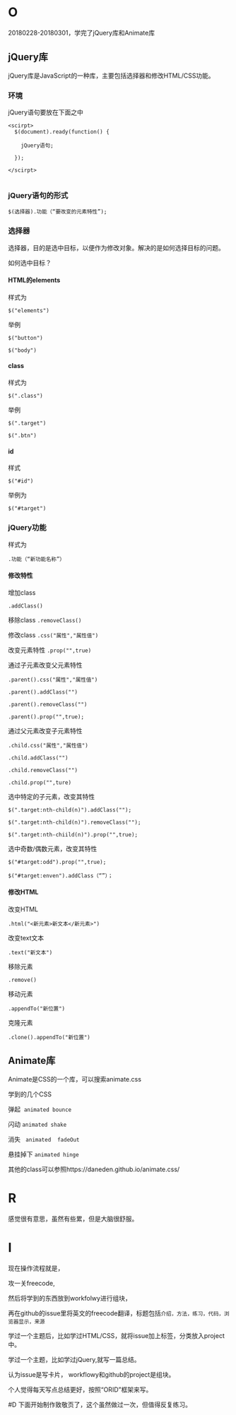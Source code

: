 # O

20180228-20180301，学完了jQuery库和Animate库

## jQuery库

jQuery库是JavaScript的一种库，主要包括选择器和修改HTML/CSS功能。


### 环境
jQuery语句要放在下面之中
```
<scirpt>
  $(document).ready(function() {
  
    jQuery语句;
  
  });

</scirpt>


```


### jQuery语句的形式

```
$(选择器).功能（“要改变的元素特性”);
```

### 选择器

选择器，目的是选中目标，以便作为修改对象。解决的是如何选择目标的问题。

如何选中目标？

#### HTML的elements

样式为
```
$("elements")
```

举例

```
$("button")

$("body")
```

#### class
样式为
```
$(".class")
```

举例
```
$(".target")

$(".btn")
```

#### id
样式

```
$("#id")
```

举例为
```
$("#target")
```

### jQuery功能

样式为

```
.功能（“新功能名称”）
```

#### 修改特性

增加class

`.addClass()`

移除class
`.removeClass()`

修改class
`.css("属性","属性值")`

改变元素特性
`.prop("",true)`


通过子元素改变父元素特性
```
.parent().css("属性","属性值")

.parent().addClass("")

.parent().removeClass("")

.parent().prop("",true);

```

通过父元素改变子元素特性
```
.child.css("属性","属性值")

.child.addClass("")

.child.removeClass("")

.child.prop("",ture)

```

选中特定的子元素，改变其特性

```
$(".target:nth-child(n)").addClass("");

$(".target:nth-child(n)").removeClass("");

$(".target:nth-chiild(n)").prop("",true);

```

选中奇数/偶数元素，改变其特性

```
$("#target:odd").prop("",true);

$("#target:enven").addClass（“”）；
```

#### 修改HTML

改变HTML

```
.html("<新元素>新文本</新元素>")
```

改变text文本

```
.text("新文本")
```


移除元素

```
.remove()
```


移动元素

```
.appendTo("新位置")

```

克隆元素

```
.clone().appendTo("新位置")
```

## Animate库

Animate是CSS的一个库，可以搜索animate.css

学到的几个CSS

弹起  `animated bounce`

闪动  `animated shake`

消失   `animated  fadeOut`

悬挂掉下  `animated hinge`


其他的class可以参照https://daneden.github.io/animate.css/


# R

感觉很有意思，虽然有些累，但是大脑很舒服。

# I 

现在操作流程就是，

攻一关freecode,

然后将学到的东西放到workfolwy进行组块，

再在github的issue里将英文的freecode翻译，标题包括`介绍，方法，练习，代码，浏览器显示，来源`

学过一个主题后，比如学过HTML/CSS，就将issue加上标签，分类放入project中。

学过一个主题，比如学过jQuery,就写一篇总结。

认为issue是写卡片， workflowy和github的project是组块。

个人觉得每天写点总结更好，按照“ORID”框架来写。

#D
下面开始制作致敬页了，这个虽然做过一次，但值得反复练习。 





